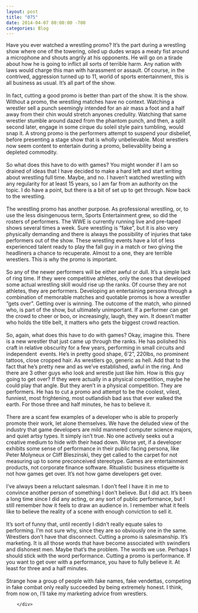 ```yaml
---
layout: post
title: "075"
date: 2014-04-07 00:00:00 -700
categories: Blog
---
```


<div class="blog-content">
				<div class="paragraph" style="text-align:left;">Have you ever watched a wrestling promo? It&rsquo;s the part during a wrestling show where one of the towering, oiled up dudes wraps a meaty fist around a microphone and shouts angrily at his opponents. He will go on a tirade about how he is going to inflict all sorts of terrible harm. Any nation with laws would charge this man with harassment or assault. Of course, in the contrived, aggression turned up to 11, world of sports entertainment, this is all business as usual. It&rsquo;s all part of the show. <br><br>In fact, cutting a good promo is better than part of the show. It is the show. Without a promo, the wrestling matches have no context. Watching a wrestler sell a punch seemingly intended for an air mass a foot and a half away from their chin would stretch anyones credulity. Watching that same wrestler stumble around dazed from the phantom punch, and then, a split second later, engage in some cirque du soleil style pairs tumbling, would snap it. A strong promo is the performers attempt to suspend your disbelief, before presenting a stage show that is wholly unbelievable. Most wrestlers now seem content to entertain during a promo, believability being a depleted commodity. <br><br>So what does this have to do with games? You might wonder if I am so drained of ideas that I have decided to make a hard left and start writing about wrestling full time. Maybe, and no. I haven&rsquo;t watched wrestling with any regularity for at least 15 years, so I am far from an authority on the topic. I do have a point, but there is a bit of set up to get through. Now back to the wrestling. <br><br>The wrestling promo has another purpose. As professional wrestling, or, to use the less disingenuous term, Sports Entertainment grew, so did the rosters of performers. The WWE is currently running live and pre-taped shows several times a week. Sure wrestling is &ldquo;fake&rdquo;, but it is also very physically demanding and there is always the possibility of injuries that take performers out of the show. These wrestling events have a lot of less experienced talent ready to play the fall guy in a match or two giving the headliners a chance to recuperate. Almost to a one, they are terrible wrestlers. This is why the promo is important. <br><br>So any of the newer performers will be either awful or dull. It&rsquo;s a simple lack of ring time. If they were competitive athletes, only the ones that developed some actual wrestling skill would rise up the ranks. Of course they are not athletes, they are performers. Developing an entertaining persona through a combination of memorable matches and quotable promos is how a wrestler &ldquo;gets over&rdquo;. Getting over is winning. The outcome of the match, who pinned who, is part of the show, but ultimately unimportant. If a performer can get the crowd to cheer or boo, or increasingly, laugh, they win. It doesn&rsquo;t matter who holds the title belt, it matters who gets the biggest crowd reaction. <br><br>So, again, what does this have to do with games? Okay, imagine this. There is a new wrestler that just came up through the ranks. He has polished his craft in relative obscurity for a few years, performing in small circuits and independent &nbsp;events. He&rsquo;s in pretty good shape, 6&rsquo;2&rdquo;, 220lbs, no prominent tattoos, close cropped hair. As wrestlers go, generic as hell. Add that to the fact that he&rsquo;s pretty new and as we&rsquo;ve established, awful in the ring. And there are 3 other guys who look and wrestle just like him. How is this guy going to get over? If they were actually in a physical competition, maybe he could play that angle. But they aren&rsquo;t in a physical competition. They are performers. He has to cut a promo and attempt to be the coolest, vilest, funniest, most frightening, most outlandish bad ass that ever walked the earth. For those three and half minutes, he has to believe it. <br><br>There are a scant few examples of a developer who is able to properly promote their work, let alone themselves. We have the deluded view of the industry that game developers are mild mannered computer science majors, and quiet artsy types. It simply isn&rsquo;t true. No one actively seeks out a creative medium to hide with their head down. Worse yet, if a developer exhibits some sense of performance in their public facing persona, like Peter Molyneux or Cliff Bleszinski, they get called to the carpet for not measuring up to some preconceived stereotype. Games are entertainment products, not corporate finance software. Ritualistic business etiquette is not how games get over. It&rsquo;s not how game developers get over. <br><br>I&rsquo;ve always been a reluctant salesman. I don&rsquo;t feel I have it in me to convince another person of something I don&rsquo;t believe. But I did act. It&rsquo;s been a long time since I did any acting, or any sort of public performance, but I still remember how it feels to draw an audience in. I remember what it feels like to believe the reality of a scene with enough conviction to sell it. <br><br>It&rsquo;s sort of funny that, until recently I didn&rsquo;t really equate sales to performing. I&rsquo;m not sure why, since they are so obviously one in the same. Wrestlers don&rsquo;t have that disconnect. Cutting a promo is salesmanship. It&rsquo;s marketing. It is all those words that have become associated with swindlers and dishonest men. Maybe that&rsquo;s the problem. The words we use. Perhaps I should stick with the word performance. Cutting a promo is performance. If you want to get over with a performance, you have to fully believe it. At least for three and a half minutes. <br><br>Strange how a group of people with fake names, fake vendettas, competing in fake combat only really succeeded by being extremely honest. I think, from now on, I&rsquo;ll take my marketing advice from wrestlers. <br></div>

		</div>
        